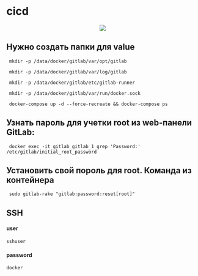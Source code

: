 # cicd

<p align="center">
  <a href="https://github.com/Muhammadislom">
    <img src="https://skillicons.dev/icons?i=docker,nginx,laravel,mysql,postgresql,jenkins,gitlab" />
  </a>
</p>

## Нужно создать папки для value
```
 mkdir -p /data/docker/gitlab/var/opt/gitlab
```
```
 mkdir -p /data/docker/gitlab/var/log/gitlab
```
```
 mkdir -p /data/docker/gitlab/etc/gitlab-runner
```
```
 mkdir -p /data/docker/gitlab/var/run/docker.sock
```
```
 docker-compose up -d --force-recreate && docker-compose ps
```

## Узнать пароль для учетки root из web-панели GitLab:

```
 docker exec -it gitlab_gitlab_1 grep 'Password:' /etc/gitlab/initial_root_password
```

## Установить свой пороль для root. Команда из контейнера
```
 sudo gitlab-rake "gitlab:password:reset[root]"
```
## SSH

#### user
```
sshuser
```
#### password
```
docker
```